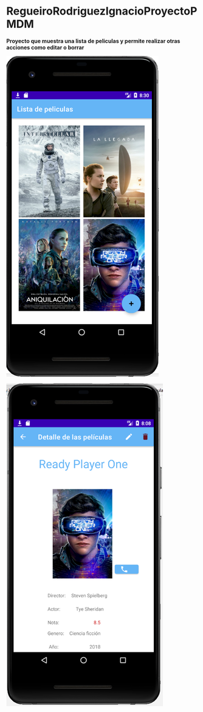 # RegueiroRodriguezIgnacioProyectoPMDM

**Proyecto que muestra una lista de peliculas y permite realizar otras acciones como editar o borrar**



![Pantalla de la aplicación](imagenes/img_2.png)



![Detalle de la peliculas](imagenes/img_1.png)

